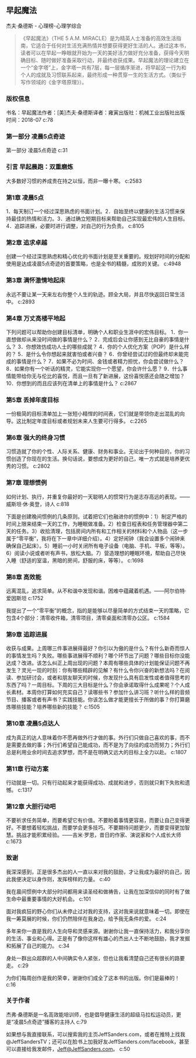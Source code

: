 ## 早起魔法

杰夫·桑德斯  -  心理榜-心理学综合

> 《早起魔法》（THE 5 A.M. MIRACLE）是为精英人士准备的高效生活指南，它适合于任何对生活充满热情并想要获得更好生活的人。通过这本书，读者可以在早起一睁眼就开始为一天的美好活力做好充分准备，获得今天明确目标、随时做好准备采取行动，并最终收获成果。早起魔法的理论建立在一个“金字塔”上，金字塔一共有7层，每一层循序渐进，将早起这一行为和个人的成就及习惯联系起来，最终形成一种贯穿一生的生活方式。（类似于写作领域的《金字塔原理》）。


### 版权信息

书名：早起魔法作者：[美]杰夫·桑德斯译者：雍寅出版社：机械工业出版社出版时间：2018-07 c:78

### 第一部分 凌晨5点奇迹

第一部分 凌晨5点奇迹 c:31

### 引言 早起晨跑：双重磨炼

大多数好习惯的养成贵在持之以恒，而非一曝十寒。 c:2583

### 第1章 凌晨5点

1．每天制订一个经过深思熟虑的书面计划。2．自始至终以健康的生活习惯来保持最佳的热情和活力。3．通过确立短期目标来帮助自己实现最宏伟的人生目标。4．追踪进展，必要时进行调整，对自己的行为负责。 c:8105

### 第2章 追求卓越

创建一个经过深思熟虑和精心优化的书面计划是至关重要的。规划好时间的分配和使用是达成凌晨5点奇迹的首要策略，也是全书的精髓，成败的关键。 c:4948

### 第3章 满怀激情地起床

永远不要让某一天来左右你整个人生的轨迹。顾全大局，并且尽快返回日常生活中。 c:2893

### 第4章 万丈高楼平地起

下列问题可以帮助你创建目标清单，明确个人和职业生涯中的宏伟目标。
1．你一直想做却从来没时间做的事情是什么？
2．完成后会让你感到无比自豪的事情是什么？
3．你想效仿成功人士的哪些成就？
4．你的个人优化方案（POP）是什么样的？
5．是什么令你想起来就害怕或者兴奋？
6．你曾经尝试过的但最终却未能完成的事情是什么？
7．如果不必为时间、金钱或者精力担忧，你会尝试做什么？
8．如果你有一个听话的精灵，它能实现你一个愿望，你会许什么愿？
9．什么事情能带给你无与伦比的喜悦，而且一旦有了新进展，这份喜悦感还会随之增加？
10．你想到的而且应该列在清单上的事情是什么？ c:2867

### 第5章 丢掉年度目标

一份极简的目标清单加上一张短小精悍的时间表，它们就是带领你走出混乱的向导。这比制定年度目标或者规划未来人生要可行得多。 c:2265

### 第6章 强大的终身习惯

习惯造就了你的个性、人际关系、健康、财务和事业。无论出于何种目的，你的习惯创造了你现在的生活。换句话说，要想成为更好的自己，唯一方式就是培养更优秀的习惯。 c:2802

### 第7章 理想惯例

如何计划、执行，并重复你最好的一天聪明人的惯常行为是志存高远的表现。——威斯坦·休·奥登，诗人 c:818

下面是创建晚间惯例的几条原则。试着把它们也融进你的惯例中：1）制定严格的时间上限来结束一天的工作，为睡眠做准备。2）检查日程表和任务管理器中第二天的任务。3）收拾清理，包括房间内所有和工作相关的材料和个人物品（这一步属于“零平衡”，我将在下一章中详细介绍）。4）定好闹钟（我会设置多个闹钟来确保自己起床）。5）睡前一小时关闭所有电子设备（电脑、手机、平板，等等）。6）阅读小说或者听有声书，放松大脑。7）营造理想的睡眠环境，帮助自己尽快入睡（舒适的室温，黑暗的房间，舒服的床，等等）。 c:1698

### 第8章 高效能

远离混乱，追求简单。从不和谐中发现和谐。困难中蕴藏着机遇。——阿尔伯特·爱因斯坦 c:1752

我提出了一个“零平衡”的概念，指的是能够以尽量简单的方式结束一天的策略，它包含4个部分：清零收件箱，清零项目，清零桌面和清零办公区。 c:1584

### 第9章 追踪进展

收获与成果。上周哪三件事进展得最好？你引以为傲的是什么？有什么新奇而惊人的事情发生吗？失败。哪些事进展得不顺利？哪个环节出了问题？哪些目标你没能达成？改进。该怎么纠正上周出现的问题？本周有哪些具体的计划能保证问题不再发生？灵光一现的时刻：你有哪些精辟的见解？有什么令你兴奋的新想法吗？在阅读、参加研讨会，或者和朋友聊天的时候，你发现什么具有启发性或者值得思考的东西了吗？一周目标。下周的三大目标是什么？你会承诺取得什么成果呢？个人成长素材。本周你打算如何充实自己？读哪些书？参加什么讲习班？听什么样的音频节目、播客或者有声书？实践技能。你该怎么做才能更擅长于所做的事？你打算磨炼哪些技能？培养哪些新的技能？ c:1505

### 第10章 凌晨5点达人

成为真正的达人意味着你不愿再做外行才做的事。外行们只做自己喜欢的事，而不是需要去做的事；外行们希望自己能成功，而不是为了向往的成功而努力；外行们总是利用业余时间去追求梦想，而不是在明确又远大的目标上全力以赴。 c:1807

### 第11章 行动方案

行动就是一切。只有行动起来才能获得成功、成就和进步，否则就只剩下失败和遗憾。 c:1317

### 第12章 大胆行动吧

不要祈求任务简单，而要希望它有价值。不要盼着事情更容易，而要让自己变得更好。不要想着轻松挑战，而要学会更多技巧。不要期待问题更少，而要变得更加智慧。挑战才能积累经验。——吉米·罗恩，昔日的作家、演说家和个人成长大师 c:1673

### 致谢

我深深感到，正是很多杰出的人一直以来对我的鼓励，才让我成为最好的自己，因此我便决定以身作则，发挥榜样的力量。 c:40

我在晨间惯例中大部分时间都用来读圣经和做祷告，让我在加深信仰的同时有了做生命中最重要事情的大好机会。 c:101

面对我疯狂的野心你们从未停止过对我的支持，这对我来说就意味着一切。即使在我一筹莫展的时候，你们仍然陪伴在我身边，给予我无条件的爱。 c:24

多年来你一直是我的人生向导和灵感来源。谢谢你让我一直保持活力，和我分享你的生活、事业和心得。正是有了像你这样有雄心的杰出人士不断地鼓励，我才发掘和拓展了自己的能力。 c:34

身处一群出众超群的人中间确实令人紧张，但也让我看清楚自己还有很长的路要走。 c:29

为你们每周创作是我的荣幸，谢谢你们成全了这本书的出版。你们是最棒的！ c:16

### 关于作者

杰弗·桑德斯是一名高效能培训师，也是倡导健康生活的超级马拉松运动员，更是“凌晨5点奇迹”播客的主持人 c:79

如果想与我直接联系，可以搜索我的主页JeffSanders.com，或者在推特上找我@JeffSandersTV；还可以在脸书上加我好友JeffSanders.com/facebook，甚至可以直接给我发邮件，Jeff@JeffSanders.com。 c:50